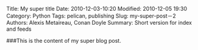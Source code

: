 Title: My super title
Date: 2010-12-03-10:20
Modified: 2010-12-05 19:30
Category: Python
Tags: pelican, publishing
Slug: my-super-post－2
Authors: Alexis Metaireau, Conan Doyle
Summary: Short version for index and feeds

###This is the content of my super blog post.